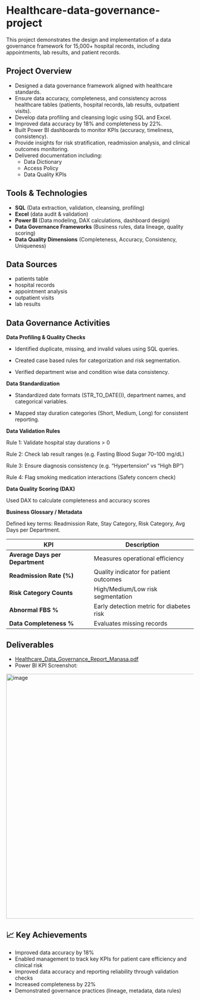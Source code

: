 # Healthcare-data-governance-project

This project demonstrates the design and implementation of a data governance framework for 15,000+ hospital records, including appointments, lab results, and patient records.

## Project Overview
- Designed a data governance framework aligned with healthcare standards.
- Ensure data accuracy, completeness, and consistency across healthcare tables (patients, hospital records, lab results, outpatient visits).
- Develop data profiling and cleansing logic using SQL and Excel.
- Improved data accuracy by 18% and completeness by 22%.
- Built Power BI dashboards to monitor KPIs (accuracy, timeliness, consistency).
- Provide insights for risk stratification, readmission analysis, and clinical outcomes monitoring.
- Delivered documentation including:
  - Data Dictionary
  - Access Policy
  - Data Quality KPIs

## Tools & Technologies
- **SQL** (Data extraction, validation, cleansing, profiling)
- **Excel** (data audit & validation)
- **Power BI** (Data modeling, DAX calculations, dashboard design)
- **Data Governance Frameworks** (Business rules, data lineage, quality scoring)
- **Data Quality Dimensions** (Completeness, Accuracy, Consistency, Uniqueness)

## Data Sources
- patients table
- hospital records
- appointment analysis
- outpatient visits
- lab results

## Data Governance Activities

**Data Profiling & Quality Checks**

- Identified duplicate, missing, and invalid values using SQL queries.

- Created case based rules for categorization and risk segmentation.

- Verified department wise and condition wise data consistency.

**Data Standardization**

- Standardized date formats (STR_TO_DATE()), department names, and categorical variables.

- Mapped stay duration categories (Short, Medium, Long) for consistent reporting.

**Data Validation Rules**

Rule 1: Validate hospital stay durations > 0

Rule 2: Check lab result ranges (e.g. Fasting Blood Sugar 70–100 mg/dL)

Rule 3: Ensure diagnosis consistency (e.g. “Hypertension” vs “High BP”)

Rule 4: Flag smoking medication interactions (Safety concern check)

**Data Quality Scoring (DAX)**

Used DAX to calculate completeness and accuracy scores

**Business Glossary / Metadata**

Defined key terms: Readmission Rate, Stay Category, Risk Category, Avg Days per Department.

| KPI                                | Description                              |
| ---------------------------------- | ---------------------------------------- |
|  **Average Days per Department**   | Measures operational efficiency          |
|  **Readmission Rate (%)**          | Quality indicator for patient outcomes   |
|  **Risk Category Counts**          | High/Medium/Low risk segmentation        |
|  **Abnormal FBS %**                | Early detection metric for diabetes risk |
|  **Data Completeness %**           | Evaluates missing records                |


##  Deliverables
- [Healthcare_Data_Governance_Report_Manasa.pdf](./Healthcare_Data_Governance_Report_Manasa.pdf)
- Power BI KPI Screenshot:
<img width="1161" height="656" alt="image" src="https://github.com/user-attachments/assets/c7cee214-d484-4c16-a4ce-1d279e7261be" />



## 📈 Key Achievements
- Improved data accuracy by 18%  
- Enabled management to track key KPIs for patient care efficiency and clinical risk
- Improved data accuracy and reporting reliability through validation checks
- Increased completeness by 22% 
- Demonstrated governance practices (lineage, metadata, data rules)
